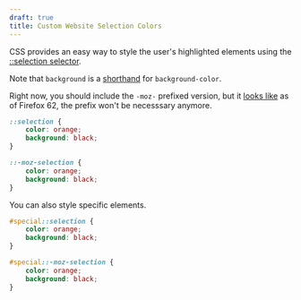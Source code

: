 ```yaml
---
draft: true
title: Custom Website Selection Colors
---
```


CSS provides an easy way to style the user's highlighted elements using the [::selection selector](https://developer.mozilla.org/en-US/docs/Web/CSS/::selection).

Note that `background` is a [shorthand](https://stackoverflow.com/a/10205500/1481479) for `background-color`.

Right now, you should include the `-moz-` prefixed version, but it [looks
like](https://caniuse.com/#feat=css-selection) as of Firefox 62, the prefix
won't be necesssary anymore.

```css
::selection {
    color: orange;
    background: black;
}

::-moz-selection {
    color: orange;
    background: black;
}
```

You can also style specific elements.

```css
#special::selection {
    color: orange;
    background: black;
}

#special::-moz-selection {
    color: orange;
    background: black;
}
```

